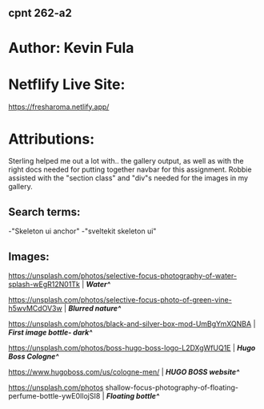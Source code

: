 ## cpnt 262-a2

# Author: Kevin Fula
# Netflify Live Site:
https://fresharoma.netlify.app/

# Attributions:
Sterling helped me out a lot with.. the gallery output, as well as with the right docs needed for putting together navbar for this assignment.
Robbie assisted with the "section class" and "div"s needed for the images in my gallery.

## Search terms:
-"Skeleton ui anchor"
-"sveltekit skeleton ui"

## Images:
https://unsplash.com/photos/selective-focus-photography-of-water-splash-wEgR12N01Tk |
***Water^***

https://unsplash.com/photos/selective-focus-photo-of-green-vine-h5wvMCdOV3w |
***Blurred nature^***

https://unsplash.com/photos/black-and-silver-box-mod-UmBgYmXQNBA |
***First image bottle- dark^***

https://unsplash.com/photos/boss-hugo-boss-logo-L2DXgWfUQ1E |
***Hugo Boss Cologne^***

https://www.hugoboss.com/us/cologne-men/ |
***HUGO BOSS website^***

https://unsplash.com/photos shallow-focus-photography-of-floating-perfume-bottle-ywE0IlojSI8 |
***Floating bottle^***

